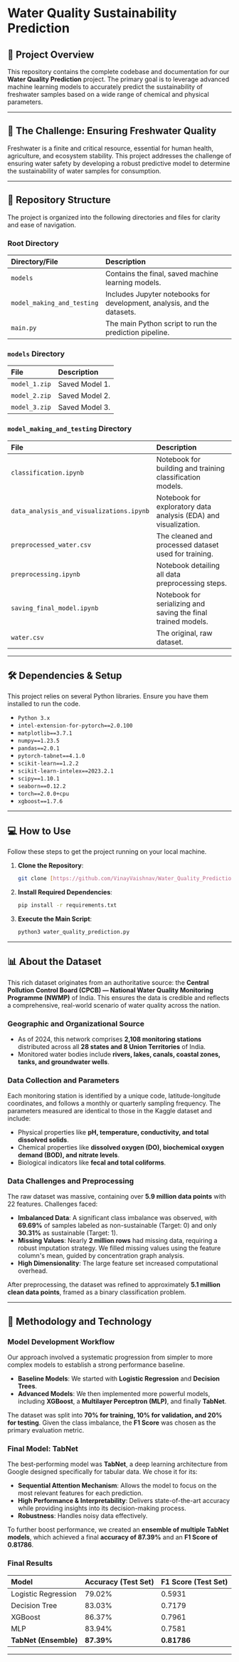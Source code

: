 # Water Quality Sustainability Prediction

## 🚀 Project Overview

This repository contains the complete codebase and documentation for our **Water Quality Prediction** project. The primary goal is to leverage advanced machine learning models to accurately predict the sustainability of freshwater samples based on a wide range of chemical and physical parameters.

---

## 🎯 The Challenge: Ensuring Freshwater Quality

Freshwater is a finite and critical resource, essential for human health, agriculture, and ecosystem stability. This project addresses the challenge of ensuring water safety by developing a robust predictive model to determine the sustainability of water samples for consumption.

---

## 📁 Repository Structure

The project is organized into the following directories and files for clarity and ease of navigation.

### Root Directory
| Directory/File | Description |
| :--- | :--- |
| `models` | Contains the final, saved machine learning models. |
| `model_making_and_testing` | Includes Jupyter notebooks for development, analysis, and the datasets. |
| `main.py` | The main Python script to run the prediction pipeline. |

### `models` Directory
| File | Description |
| :--- | :--- |
| `model_1.zip` | Saved Model 1. |
| `model_2.zip` | Saved Model 2. |
| `model_3.zip` | Saved Model 3. |

### `model_making_and_testing` Directory
| File | Description |
| :--- | :--- |
| `classification.ipynb` | Notebook for building and training classification models. |
| `data_analysis_and_visualizations.ipynb` | Notebook for exploratory data analysis (EDA) and visualization. |
| `preprocessed_water.csv` | The cleaned and processed dataset used for training. |
| `preprocessing.ipynb` | Notebook detailing all data preprocessing steps. |
| `saving_final_model.ipynb` | Notebook for serializing and saving the final trained models. |
| `water.csv` | The original, raw dataset. |

---

## 🛠️ Dependencies & Setup

This project relies on several Python libraries. Ensure you have them installed to run the code.

* `Python 3.x`
* `intel-extension-for-pytorch==2.0.100`
* `matplotlib==3.7.1`
* `numpy==1.23.5`
* `pandas==2.0.1`
* `pytorch-tabnet==4.1.0`
* `scikit-learn==1.2.2`
* `scikit-learn-intelex==2023.2.1`
* `scipy==1.10.1`
* `seaborn==0.12.2`
* `torch==2.0.0+cpu`
* `xgboost==1.7.6`

---

## 💻 How to Use

Follow these steps to get the project running on your local machine.

1.  **Clone the Repository**:
    ```bash
    git clone [https://github.com/VinayVaishnav/Water_Quality_Prediction.git](https://github.com/VinayVaishnav/Water_Quality_Prediction.git)
    ```
2.  **Install Required Dependencies**:
    ```bash
    pip install -r requirements.txt
    ```
3.  **Execute the Main Script**:
    ```bash
    python3 water_quality_prediction.py
    ```

---

## 📊 About the Dataset

This rich dataset originates from an authoritative source: the **Central Pollution Control Board (CPCB) — National Water Quality Monitoring Programme (NWMP)** of India. This ensures the data is credible and reflects a comprehensive, real-world scenario of water quality across the nation.

### Geographic and Organizational Source
* As of 2024, this network comprises **2,108 monitoring stations** distributed across all **28 states and 8 Union Territories** of India.
* Monitored water bodies include **rivers, lakes, canals, coastal zones, tanks, and groundwater wells**.

### Data Collection and Parameters
Each monitoring station is identified by a unique code, latitude-longitude coordinates, and follows a monthly or quarterly sampling frequency. The parameters measured are identical to those in the Kaggle dataset and include:
* Physical properties like **pH, temperature, conductivity, and total dissolved solids**.
* Chemical properties like **dissolved oxygen (DO), biochemical oxygen demand (BOD), and nitrate levels**.
* Biological indicators like **fecal and total coliforms**.

### Data Challenges and Preprocessing
The raw dataset was massive, containing over **5.9 million data points** with 22 features. Challenges faced:
* **Imbalanced Data**: A significant class imbalance was observed, with **69.69%** of samples labeled as non-sustainable (Target: 0) and only **30.31%** as sustainable (Target: 1).
* **Missing Values**: Nearly **2 million rows** had missing data, requiring a robust imputation strategy. We filled missing values using the feature column's mean, guided by concentration graph analysis.
* **High Dimensionality**: The large feature set increased computational overhead. 

After preprocessing, the dataset was refined to approximately **5.1 million clean data points**, framed as a binary classification problem.

---

## 🤖 Methodology and Technology

### Model Development Workflow
Our approach involved a systematic progression from simpler to more complex models to establish a strong performance baseline.
* **Baseline Models**: We started with **Logistic Regression** and **Decision Trees**.
* **Advanced Models**: We then implemented more powerful models, including **XGBoost**, a **Multilayer Perceptron (MLP)**, and finally **TabNet**.

The dataset was split into **70% for training, 10% for validation, and 20% for testing**. Given the class imbalance, the **F1 Score** was chosen as the primary evaluation metric.

### Final Model: TabNet
The best-performing model was **TabNet**, a deep learning architecture from Google designed specifically for tabular data. We chose it for its:
* **Sequential Attention Mechanism**: Allows the model to focus on the most relevant features for each prediction.
* **High Performance & Interpretability**: Delivers state-of-the-art accuracy while providing insights into its decision-making process.
* **Robustness**: Handles noisy data effectively.

To further boost performance, we created an **ensemble of multiple TabNet models**, which achieved a final **accuracy of 87.39%** and an **F1 Score of 0.81786**.

### Final Results
| Model | Accuracy (Test Set) | F1 Score (Test Set) |
| :--- | :--- | :--- |
| Logistic Regression | 79.02% | 0.5931 |
| Decision Tree | 83.03% | 0.7179 |
| XGBoost | 86.37% | 0.7961 |
| MLP | 83.94% | 0.7581 |
| **TabNet (Ensemble)** | **87.39%** | **0.81786** |

---

